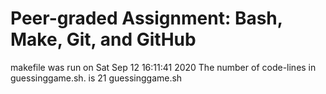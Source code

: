 # Peer-graded Assignment: Bash, Make, Git, and GitHub
makefile was run on Sat Sep 12 16:11:41 2020 
The number of code-lines in guessinggame.sh. is 21 guessinggame.sh
